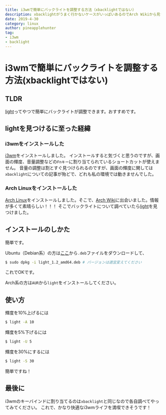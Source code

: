 ```yaml
---
title: i3wmで簡単にバックライトを調整する方法（xbacklightではない）
description: xbacklightがうまく行かないケースがいっぱいあるのでArch Wikiから見つけた`light`を紹介します
date: 2019-4-30
category: linux
author: pineapplehunter
tag:
- i3wm
- backlight
---
```

# i3wmで簡単にバックライトを調整する方法(xbacklightではない)
## TLDR
[light](https://github.com/haikarainen/light)ってやつで簡単にバックライトが調整できます。おすすめです。

## lightを見つけるに至った経緯
### i3wmをインストールした
[i3wm](https://i3wm.org/)をインストールしました。
インストールすると気づくと思うのですが、画面の輝度、音量調整などの`Fnキー`に割り当てられているショートカットが使えません。
音量の調整は割とすぐ見つけられるのですが、画面の輝度に関しては`xbacklight`についての記事が殆どで、どれも私の環境では動きませんでした。

### Arch Linuxをインストールした
[Arch Linux](https://archlinux.org)をインストールしました。そこで、[Arch Wiki](https://wiki.archlinux.jp/)に出会いました。情報が多くて素晴らしい！！！
そこでバックライトについて調べていたら[light](https://github.com/haikarainen/light)を見つけました。

## インストールのしかた
簡単です。

Ubuntu（Debian系）の方は[ここ](https://github.com/haikarainen/light/releases)から`.deb`ファイルをダウンロードして、
```bash
$ sudo dpkg -i light_1.2_amd64.deb # バージョンは適宜変えてください
```
これでOKです。

Arch系の方は`AUR`から`light`をインストールしてください。

## 使い方
輝度を10%上げるには
```bash
$ light -A 10
```
輝度を5%下げるには
```bash
$ light -U 5
```
輝度を30%にするには
```bash
$ light -S 30
```
簡単ですね！

## 最後に
i3wmのキーバインドに割り当てるのは`xbacklight`と同じなので各自調べてやってみてください。
これで、かなり快適なi3wmライフを満喫できそうです！
